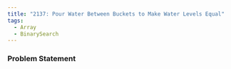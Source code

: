 ```yaml
---
title: "2137: Pour Water Between Buckets to Make Water Levels Equal"
tags:
  - Array
  - BinarySearch
---
```

### Problem Statement

